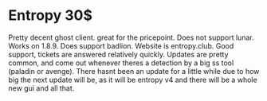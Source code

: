 # Entropy 30$

Pretty decent ghost client. great for the pricepoint. Does not support lunar. Works on 1.8.9. Does support badlion.  Website is entropy.club. Good support, tickets are answered relatively quickly. Updates are pretty common, and come out whenever theres a detection by a big ss tool \(paladin or avenge\). There hasnt been an update for a little while due to how big the next update will be, as it will be entropy v4 and there will be a whole new gui and all that.

